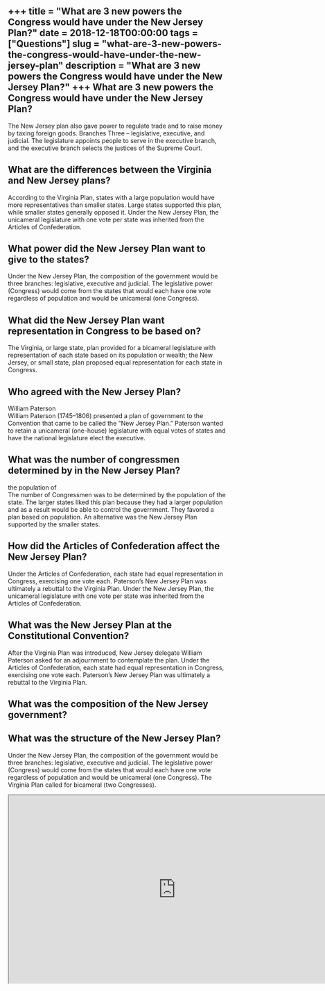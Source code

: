 +++
title = "What are 3 new powers the Congress would have under the New Jersey Plan?"
date = 2018-12-18T00:00:00
tags = ["Questions"]
slug = "what-are-3-new-powers-the-congress-would-have-under-the-new-jersey-plan"
description = "What are 3 new powers the Congress would have under the New Jersey Plan?"
+++
What are 3 new powers the Congress would have under the New Jersey Plan?
------------------------------------------------------------------------

The New Jersey plan also gave power to regulate trade and to raise money by taxing foreign goods. Branches Three – legislative, executive, and judicial. The legislature appoints people to serve in the executive branch, and the executive branch selects the justices of the Supreme Court.

What are the differences between the Virginia and New Jersey plans?
-------------------------------------------------------------------

According to the Virginia Plan, states with a large population would have more representatives than smaller states. Large states supported this plan, while smaller states generally opposed it. Under the New Jersey Plan, the unicameral legislature with one vote per state was inherited from the Articles of Confederation.

What power did the New Jersey Plan want to give to the states?
--------------------------------------------------------------

Under the New Jersey Plan, the composition of the government would be three branches: legislative, executive and judicial. The legislative power (Congress) would come from the states that would each have one vote regardless of population and would be unicameral (one Congress).

What did the New Jersey Plan want representation in Congress to be based on?
----------------------------------------------------------------------------

The Virginia, or large state, plan provided for a bicameral legislature with representation of each state based on its population or wealth; the New Jersey, or small state, plan proposed equal representation for each state in Congress.

Who agreed with the New Jersey Plan?
------------------------------------

William Paterson  
William Paterson (1745–1806) presented a plan of government to the Convention that came to be called the “New Jersey Plan.” Paterson wanted to retain a unicameral (one-house) legislature with equal votes of states and have the national legislature elect the executive.

What was the number of congressmen determined by in the New Jersey Plan?
------------------------------------------------------------------------

the population of  
The number of Congressmen was to be determined by the population of the state. The larger states liked this plan because they had a larger population and as a result would be able to control the government. They favored a plan based on population. An alternative was the New Jersey Plan supported by the smaller states.

How did the Articles of Confederation affect the New Jersey Plan?
-----------------------------------------------------------------

Under the Articles of Confederation, each state had equal representation in Congress, exercising one vote each. Paterson’s New Jersey Plan was ultimately a rebuttal to the Virginia Plan. Under the New Jersey Plan, the unicameral legislature with one vote per state was inherited from the Articles of Confederation.

What was the New Jersey Plan at the Constitutional Convention?
--------------------------------------------------------------

After the Virginia Plan was introduced, New Jersey delegate William Paterson asked for an adjournment to contemplate the plan. Under the Articles of Confederation, each state had equal representation in Congress, exercising one vote each. Paterson’s New Jersey Plan was ultimately a rebuttal to the Virginia Plan.

What was the composition of the New Jersey government?
------------------------------------------------------

What was the structure of the New Jersey Plan?
----------------------------------------------

Under the New Jersey Plan, the composition of the government would be three branches: legislative, executive and judicial. The legislative power (Congress) would come from the states that would each have one vote regardless of population and would be unicameral (one Congress). The Virginia Plan called for bicameral (two Congresses).

<iframe allow="accelerometer; autoplay; clipboard-write; encrypted-media; gyroscope; picture-in-picture" allowfullscreen="" class="__youtube_prefs__  epyt-is-override  no-lazyload" data-no-lazy="1" data-origheight="433" data-origwidth="770" data-skipgform_ajax_framebjll="" height="433" id="_ytid_74688" loading="lazy" src="https://www.youtube.com/embed/-1XuBbRuU20?enablejsapi=1&autoplay=0&cc_load_policy=0&cc_lang_pref=&iv_load_policy=1&loop=0&modestbranding=0&rel=1&fs=1&playsinline=0&autohide=2&theme=dark&color=red&controls=1&" title="YouTube player" width="770"></iframe>
